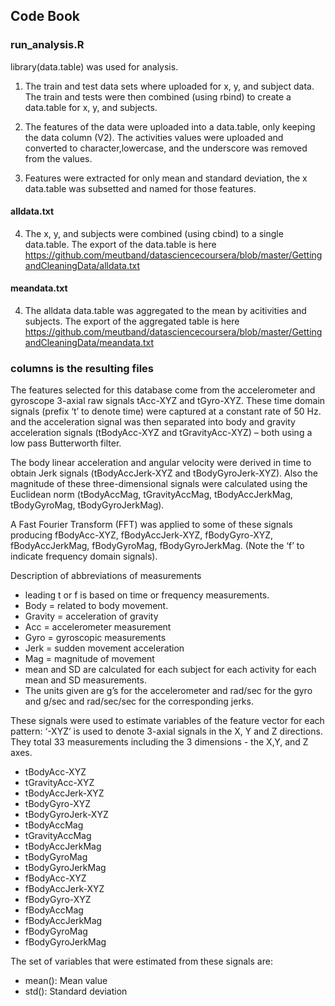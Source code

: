 ## Code Book

### run_analysis.R

library(data.table) was used for analysis.

1) The train and test data sets where uploaded for x, y, and subject data. The train and tests were then combined (using rbind) to create a data.table for x, y, and subjects.

2) The features of the data were uploaded into a data.table, only keeping the data column (V2). The activities values were uploaded and converted to character,lowercase, and the underscore was removed from the values.

3) Features were extracted for only mean and standard deviation, the x data.table was subsetted and named for those features. 

#### alldata.txt

4) The x, y, and subjects were combined (using cbind) to a single data.table. The export of the data.table is here https://github.com/meutband/datasciencecoursera/blob/master/GettingandCleaningData/alldata.txt

#### meandata.txt

4) The alldata data.table was aggregated to the mean by acitivities and subjects. The export of the aggregated table is here https://github.com/meutband/datasciencecoursera/blob/master/GettingandCleaningData/meandata.txt


### columns is the resulting files

The features selected for this database come from the accelerometer and gyroscope 3-axial raw signals tAcc-XYZ and tGyro-XYZ. These time domain signals (prefix ‘t’ to denote time) were captured at a constant rate of 50 Hz. and the acceleration signal was then separated into body and gravity acceleration signals (tBodyAcc-XYZ and tGravityAcc-XYZ) – both using a low pass Butterworth filter.

The body linear acceleration and angular velocity were derived in time to obtain Jerk signals (tBodyAccJerk-XYZ and tBodyGyroJerk-XYZ). Also the magnitude of these three-dimensional signals were calculated using the Euclidean norm (tBodyAccMag, tGravityAccMag, tBodyAccJerkMag, tBodyGyroMag, tBodyGyroJerkMag).

A Fast Fourier Transform (FFT) was applied to some of these signals producing fBodyAcc-XYZ, fBodyAccJerk-XYZ, fBodyGyro-XYZ, fBodyAccJerkMag, fBodyGyroMag, fBodyGyroJerkMag. (Note the ‘f’ to indicate frequency domain signals).

Description of abbreviations of measurements
- leading t or f is based on time or frequency measurements.
- Body = related to body movement.
- Gravity = acceleration of gravity
- Acc = accelerometer measurement
- Gyro = gyroscopic measurements
- Jerk = sudden movement acceleration
- Mag = magnitude of movement
- mean and SD are calculated for each subject for each activity for each mean and SD measurements.
- The units given are g’s for the accelerometer and rad/sec for the gyro and g/sec and rad/sec/sec for the corresponding jerks.

These signals were used to estimate variables of the feature vector for each pattern:
‘-XYZ’ is used to denote 3-axial signals in the X, Y and Z directions. They total 33 measurements including the 3 dimensions - the X,Y, and Z axes.
- tBodyAcc-XYZ
- tGravityAcc-XYZ
- tBodyAccJerk-XYZ
- tBodyGyro-XYZ
- tBodyGyroJerk-XYZ
- tBodyAccMag
- tGravityAccMag
- tBodyAccJerkMag
- tBodyGyroMag
- tBodyGyroJerkMag
- fBodyAcc-XYZ
- fBodyAccJerk-XYZ
- fBodyGyro-XYZ
- fBodyAccMag
- fBodyAccJerkMag
- fBodyGyroMag
- fBodyGyroJerkMag

The set of variables that were estimated from these signals are:
- mean(): Mean value
- std(): Standard deviation

